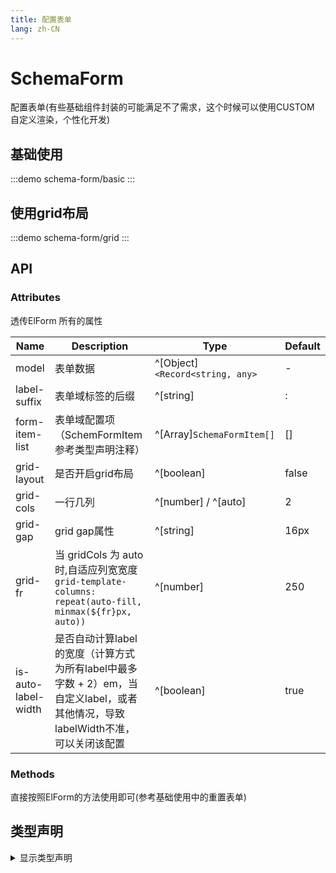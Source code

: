 ```yaml
---
title: 配置表单
lang: zh-CN
---
```


# SchemaForm

配置表单(有些基础组件封装的可能满足不了需求，这个时候可以使用CUSTOM 自定义渲染，个性化开发)

## 基础使用

:::demo
schema-form/basic
:::

## 使用grid布局

:::demo
schema-form/grid
:::

## API

### Attributes

透传ElForm 所有的属性

| Name                | Description                                                                                                                     | Type                            | Default |
| ------------------- | ------------------------------------------------------------------------------------------------------------------------------- | ------------------------------- | ------- |
| model               | 表单数据                                                                                                                        | ^[Object]`<Record<string, any>` | -       |
| label-suffix        | 表单域标签的后缀                                                                                                                | ^[string]                       | :       |
| form-item-list      | 表单域配置项（SchemFormItem参考类型声明注释）                                                                                   | ^[Array]`SchemaFormItem[]`      | []      |
| grid-layout         | 是否开启grid布局                                                                                                                | ^[boolean]                      | false   |
| grid-cols           | 一行几列                                                                                                                        | ^[number] / ^[auto]             | 2       |
| grid-gap            | grid gap属性                                                                                                                    | ^[string]                       | 16px    |
| grid-fr             | 当 gridCols 为 auto 时,自适应列宽宽度`grid-template-columns: repeat(auto-fill, minmax(${fr}px, auto))`                          | ^[number]                       | 250     |
| is-auto-label-width | 是否自动计算label的宽度（计算方式为所有label中最多字数 + 2）em，当自定义label，或者其他情况，导致labelWidth不准，可以关闭该配置 | ^[boolean]                      | true    |

### Methods

直接按照ElForm的方法使用即可(参考基础使用中的重置表单)

## 类型声明

<details>
  <summary>显示类型声明</summary>

```ts
type CompType =
  | 'INPUT'
  | 'INPUT_NUMBER'
  | 'SELECT'
  | 'SWITCH'
  | 'CHECKBOX_GROUP'
  | 'RADIO_GROUP'
  | 'TIME_PICKER'
  | 'DATE_PICKER'
  | 'PLATE_NUMBER'
  | 'CUSTOM'

interface SchemaFormItem {
  compType: CompType
  label: string
  prop: string

  /**
   * @description formItem 的 props
   */
  formItemProps?: {
    gridItem?: {
      /**
       * @description 是否占满整行(当此参数为true时，gridItem中的gridStyle将失效)
       */
      isFull?: boolean
      /**
       * @description grid-column样式
       */
      gridStyle?: string
    }
    [key: string]: any
  }

  /**
   * @description formItem 的 slots
   */
  formItemSlots?: {
    label?: (label: string) => VNode[]
    error?: (error: string) => VNode[]
  }

  /**
   * @description field 的 props
   */
  fieldProps?: {
    /**
     * @description select radio-group checkbox-group 的选项list
     */
    optionList?: any[]
    labelKey?: string
    valueKey?: string
    [key: string]: any
  }

  /**
   * @description field 的 slots
   */
  fieldSlots?: {
    [key: string]: (...args: any[]) => VNode[]
  }

  /**
   * @description 自定义渲染，当compType为CUSTOM时必传
   */
  render?: () => VNode[]
}
```

</details>
